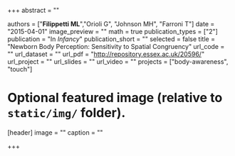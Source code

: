 +++
abstract = ""

authors = ["**Filippetti ML**","Orioli G", "Johnson MH", "Farroni T"]
date = "2015-04-01"
image_preview = ""
math = true
publication_types = ["2"]
publication = "In *Infancy*"
publication_short = ""
selected = false
title = "Newborn Body Perception: Sensitivity to Spatial Congruency"
url_code = ""
url_dataset = ""
url_pdf = "http://repository.essex.ac.uk/20596/"
url_project = ""
url_slides = ""
url_video = ""
projects = ["body-awareness", "touch"]

# Optional featured image (relative to `static/img/` folder).
[header]
image = ""
caption = ""

+++